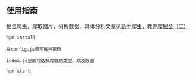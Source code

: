 ## 使用指南
掘金爬虫，爬取图片，分析数据，具体分析文章见[新手爬虫，教你爬掘金（二）](https://juejin.im/post/5ae5d5c0f265da0b9e64d639)
```
npm install

在config.js填写账号密码

index.js里面可选择爬取的类型，以及数量

npm start
```
